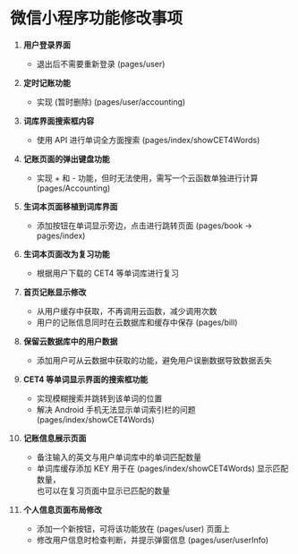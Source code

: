 # 微信小程序功能修改事项

1. **用户登录界面**  
   - 退出后不需要重新登录 (pages/user)

2. **定时记账功能**  
   - 实现 (暂时删除) (pages/user/accounting)

3. **词库界面搜索框内容**  
   - 使用 API 进行单词全方面搜索 (pages/index/showCET4Words)

4. **记账页面的弹出键盘功能**  
   - 实现 + 和 - 功能，但时无法使用，需写一个云函数单独进行计算 (pages/Accounting)

5. **生词本页面移植到词库界面**  
   - 添加按钮在单词显示旁边，点击进行跳转页面 (pages/book -> pages/index)

6. **生词本页面改为复习功能**  
   - 根据用户下载的 CET4 等单词库进行复习

7. **首页记账显示修改**  
   - 从用户缓存中获取，不再调用云函数，减少调用次数  
   - 用户的记账信息同时在云数据库和缓存中保存 (pages/bill)

8. **保留云数据库中的用户数据**  
   - 添加用户可从云数据中获取的功能，避免用户误删数据导致数据丢失

9. **CET4 等单词显示界面的搜索框功能**  
   - 实现模糊搜索并跳转到该单词的位置  
   - 解决 Android 手机无法显示单词索引栏的问题 (pages/index/showCET4Words)

10. **记账信息展示页面**  
    - 备注输入的英文与用户单词库中的单词匹配数量  
    - 单词库缓存添加 KEY 用于在 (pages/index/showCET4Words) 显示匹配数量，  
    也可以在复习页面中显示已匹配的数量

11. **个人信息页面布局修改**  
    - 添加一个新按钮，可将该功能放在 (pages/user) 页面上  
    - 修改用户信息时检查判断，并提示弹窗信息 (pages/user/userInfo)
